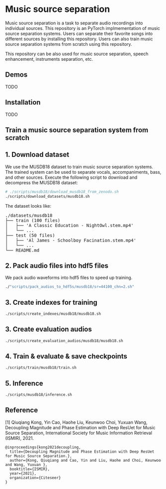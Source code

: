 # Music source separation

Music source separation is a task to separate audio recordings into individual sources. This repository is an PyTorch implmementation of music source separation systems. Users can separate their favorite songs into different sources by installing this repository. Users can also train music source separation systems from scratch using this repository.

This repository can be also used for music source separation, speech enhancement, instruments separation, etc.

## Demos

TODO

## Installation

TODO

## Train a music source separation system from scratch

## 1. Download dataset

We use the MUSDB18 dataset to train music source separation systems. The trained system can be used to separate vocals, accompaniments, bass, and other sources. Execute the following script to download and decompress the MUSDB18 dataset:

```bash
# ./scripts/musdb18/download_musdb18_from_zenodo.sh
./scripts/download_datasets/musdb18.sh
```

The dataset looks like:
<pre>
./datasets/musdb18
├── train (100 files)
│   ├── 'A Classic Education - NightOwl.stem.mp4'
│   └── ...
├── test (50 files)
│   ├── 'Al James - Schoolboy Facination.stem.mp4'
│   └── ...
└── README.md
</pre>

## 2. Pack audio files into hdf5 files

We pack audio waveforms into hdf5 files to speed up training.
```bash
./"scripts/pack_audios_to_hdf5s/musdb18/sr=44100_chn=2.sh"
```

## 3. Create indexes for training
```bash
./scripts/create_indexes/musdb18/musdb18.sh
```

## 3. Create evaluation audios
```bash
./scripts/create_evaluation_audios/musdb18/musdb18.sh
```

## 4. Train & evaluate & save checkpoints
```bash
./scripts/train/musdb18/train.sh
```

## 5. Inference
```bash
./scripts/musdb18/inference.sh
```

## Reference

[1] Qiuqiang Kong, Yin Cao, Haohe Liu, Keunwoo Choi, Yuxuan Wang, Decoupling Magnitude and Phase Estimation with Deep ResUet for Music Source Separation, International Society for Music Information Retrieval (ISMIR), 2021.
```
@inproceedings{kong2021decoupling,
  title={Decoupling Magnitude and Phase Estimation with Deep ResUet for Music Source Separation.},
  author={Kong, Qiuqiang and Cao, Yin and Liu, Haohe and Choi, Keunwoo and Wang, Yuxuan },
  booktitle={ISMIR},
  year={2021},
  organization={Citeseer}
}
```